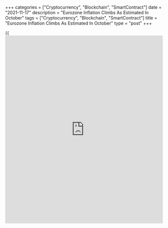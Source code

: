 +++
categories = ["Cryptocurrency", "Blockchain", "SmartContract"]
date = "2021-11-17"
description = "Eurozone Inflation Climbs As Estimated In October"
tags = ["Cryptocurrency", "Blockchain", "SmartContract"]
title = "Eurozone Inflation Climbs As Estimated In October"
type = "post"
+++

{{<iframe id="large-banner" src="https://www.bounty.group/#slide=11.0" width="100%" height="600" scrolling="no" style="border: 0px solid rgb(216, 221, 230); border-radius: 3px;">}}

Eurozone inflation increased as estimated in October, final data from
Eurostat showed on Wednesday.

Inflation rose to 4.1 percent in October from 3.4 percent in September.
The rate came in line with the flash estimate published on October 29. A
similar higher rate was last registered in July 2008.

Excluding energy, food, alcohol and tobacco, core inflation advanced to
2.0 percent from 1.9 percent a month ago. The rate was revised down from
2.1 percent estimated previously.

The highest contribution to the annual increase came from energy,
followed by services and non-energy industrial goods. Energy prices
logged a sharp annual growth of 23.7 percent.

Food, alcohol and tobacco prices rose 1.9 percent. At the same time,
non-energy industrial goods prices grew 2 percent and services cost
advanced 2.1 percent.

On a monthly basis, the harmonized consumer price index climbed 0.8
percent, as estimated in October.

For comments and feedback [contact](https://www.playgroundfx.com/contact/): editorial@rtt[news](https://www.letsplayfx.com/blog/forex-news-website/).com

[Economic News][1]

 **What parts of the world are seeing the best (and worst) economic
performances lately? Click[here][2] to check out our [Econ Scorecard][2]
and find out! See up-to-the-moment [ranking](https://www.playgroundfx.com/blog/crypto-exchange-ranking/)s for the best and worst
performers in [GDP][3], [unemployment rate][4], [inflation][5] and much
more.**

   1. www.rtt[news](https://www.letsplayfx.com/blog/forex-news-website/).com/Content/EconomicNews.aspx
   2. www.rtt[news](https://www.letsplayfx.com/blog/forex-news-website/).com/economic-scorecard/world-rank/industrial-production/highest-performance.aspx
   3. www.rtt[news](https://www.letsplayfx.com/blog/forex-news-website/).com/economic-scorecard/world-rank/GDP/highest-performance.aspx
   4. www.rtt[news](https://www.letsplayfx.com/blog/forex-news-website/).com/economic-scorecard/world-rank/unemployment-rate/lowest-performance.aspx
   5. www.rtt[news](https://www.letsplayfx.com/blog/forex-news-website/).com/economic-scorecard/world-rank/CPI/highest-performance.aspx